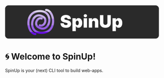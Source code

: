![SpinUp Banner](https://github.com/SpinUp-CLI/spinup/blob/main/assets/SpinUpBanner.svg)

# 🌀 Welcome to SpinUp!

SpinUp is your (next) CLI tool to build web-apps.
